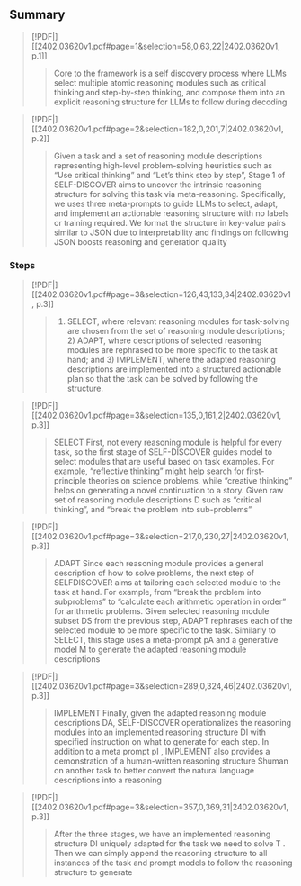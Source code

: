 ## Summary


> [!PDF|] [[2402.03620v1.pdf#page=1&selection=58,0,63,22|2402.03620v1, p.1]]
> > Core to the framework is a self discovery process where LLMs select multiple atomic reasoning modules such as critical thinking and step-by-step thinking, and compose them into an explicit reasoning structure for LLMs to follow during decoding
> 
> 

> [!PDF|] [[2402.03620v1.pdf#page=2&selection=182,0,201,7|2402.03620v1, p.2]]
> > Given a task and a set of reasoning module descriptions representing high-level problem-solving heuristics such as “Use critical thinking” and “Let’s think step by step”, Stage 1 of SELF-DISCOVER aims to uncover the intrinsic reasoning structure for solving this task via meta-reasoning. Specifically, we uses three meta-prompts to guide LLMs to select, adapt, and implement an actionable reasoning structure with no labels or training required. We format the structure in key-value pairs similar to JSON due to interpretability and findings on following JSON boosts reasoning and generation quality

### Steps
> [!PDF|] [[2402.03620v1.pdf#page=3&selection=126,43,133,34|2402.03620v1, p.3]]
> > 1) SELECT, where relevant reasoning modules for task-solving are chosen from the set of reasoning module descriptions; 2) ADAPT, where descriptions of selected reasoning modules are rephrased to be more specific to the task at hand; and 3) IMPLEMENT, where the adapted reasoning descriptions are implemented into a structured actionable plan so that the task can be solved by following the structure.

> [!PDF|] [[2402.03620v1.pdf#page=3&selection=135,0,161,2|2402.03620v1, p.3]]
> > SELECT First, not every reasoning module is helpful for every task, so the first stage of SELF-DISCOVER guides model to select modules that are useful based on task examples. For example, “reflective thinking” might help search for first-principle theories on science problems, while “creative thinking” helps on generating a novel continuation to a story. Given raw set of reasoning module descriptions D such as “critical thinking”, and “break the problem into sub-problems” 
> 

> [!PDF|] [[2402.03620v1.pdf#page=3&selection=217,0,230,27|2402.03620v1, p.3]]
> > ADAPT Since each reasoning module provides a general description of how to solve problems, the next step of SELFDISCOVER aims at tailoring each selected module to the task at hand. For example, from “break the problem into subproblems” to “calculate each arithmetic operation in order” for arithmetic problems. Given selected reasoning module subset DS from the previous step, ADAPT rephrases each of the selected module to be more specific to the task. Similarly to SELECT, this stage uses a meta-prompt pA and a generative model M to generate the adapted reasoning module descriptions
> 
> 

> [!PDF|] [[2402.03620v1.pdf#page=3&selection=289,0,324,46|2402.03620v1, p.3]]
> > IMPLEMENT Finally, given the adapted reasoning module descriptions DA, SELF-DISCOVER operationalizes the reasoning modules into an implemented reasoning structure DI with specified instruction on what to generate for each step. In addition to a meta prompt pI , IMPLEMENT also provides a demonstration of a human-written reasoning structure Shuman on another task to better convert the natural language descriptions into a reasoning

> [!PDF|] [[2402.03620v1.pdf#page=3&selection=357,0,369,31|2402.03620v1, p.3]]
> > After the three stages, we have an implemented reasoning structure DI uniquely adapted for the task we need to solve T . Then we can simply append the reasoning structure to all instances of the task and prompt models to follow the reasoning structure to generate
> 
>


